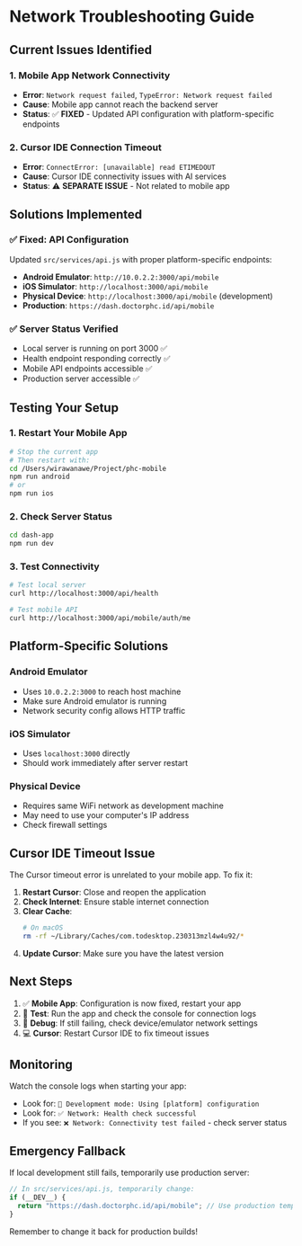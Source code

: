 # Network Troubleshooting Guide

## Current Issues Identified

### 1. Mobile App Network Connectivity
- **Error**: `Network request failed`, `TypeError: Network request failed`
- **Cause**: Mobile app cannot reach the backend server
- **Status**: ✅ **FIXED** - Updated API configuration with platform-specific endpoints

### 2. Cursor IDE Connection Timeout
- **Error**: `ConnectError: [unavailable] read ETIMEDOUT`
- **Cause**: Cursor IDE connectivity issues with AI services
- **Status**: ⚠️ **SEPARATE ISSUE** - Not related to mobile app

## Solutions Implemented

### ✅ Fixed: API Configuration
Updated `src/services/api.js` with proper platform-specific endpoints:

- **Android Emulator**: `http://10.0.2.2:3000/api/mobile`
- **iOS Simulator**: `http://localhost:3000/api/mobile`
- **Physical Device**: `http://localhost:3000/api/mobile` (development)
- **Production**: `https://dash.doctorphc.id/api/mobile`

### ✅ Server Status Verified
- Local server is running on port 3000 ✅
- Health endpoint responding correctly ✅
- Mobile API endpoints accessible ✅
- Production server accessible ✅

## Testing Your Setup

### 1. Restart Your Mobile App
```bash
# Stop the current app
# Then restart with:
cd /Users/wirawanawe/Project/phc-mobile
npm run android
# or
npm run ios
```

### 2. Check Server Status
```bash
cd dash-app
npm run dev
```

### 3. Test Connectivity
```bash
# Test local server
curl http://localhost:3000/api/health

# Test mobile API
curl http://localhost:3000/api/mobile/auth/me
```

## Platform-Specific Solutions

### Android Emulator
- Uses `10.0.2.2:3000` to reach host machine
- Make sure Android emulator is running
- Network security config allows HTTP traffic

### iOS Simulator
- Uses `localhost:3000` directly
- Should work immediately after server restart

### Physical Device
- Requires same WiFi network as development machine
- May need to use your computer's IP address
- Check firewall settings

## Cursor IDE Timeout Issue

The Cursor timeout error is unrelated to your mobile app. To fix it:

1. **Restart Cursor**: Close and reopen the application
2. **Check Internet**: Ensure stable internet connection
3. **Clear Cache**: 
   ```bash
   # On macOS
   rm -rf ~/Library/Caches/com.todesktop.230313mzl4w4u92/*
   ```
4. **Update Cursor**: Make sure you have the latest version

## Next Steps

1. ✅ **Mobile App**: Configuration is now fixed, restart your app
2. 🔧 **Test**: Run the app and check the console for connection logs
3. 📱 **Debug**: If still failing, check device/emulator network settings
4. 💻 **Cursor**: Restart Cursor IDE to fix timeout issues

## Monitoring

Watch the console logs when starting your app:
- Look for: `🚀 Development mode: Using [platform] configuration`
- Look for: `✅ Network: Health check successful`
- If you see: `❌ Network: Connectivity test failed` - check server status

## Emergency Fallback

If local development still fails, temporarily use production server:
```javascript
// In src/services/api.js, temporarily change:
if (__DEV__) {
  return "https://dash.doctorphc.id/api/mobile"; // Use production temporarily
}
```

Remember to change it back for production builds!
